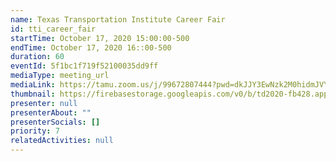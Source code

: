 ```yaml
---
name: Texas Transportation Institute Career Fair
id: tti_career_fair
startTime: October 17, 2020 15:00:00-500
endTime: October 17, 2020 16::00-500
duration: 60
eventId: 5f1bc1f719f52100035dd9ff
mediaType: meeting_url
mediaLink: https://tamu.zoom.us/j/99672807444?pwd=dkJJY3EwNzk2M0hidmJVYmpJc3g4Zz09
thumbnail: https://firebasestorage.googleapis.com/v0/b/td2020-fb428.appspot.com/o/Frame%201%20(1).png?alt=media&token=073ab361-c175-468a-86b0-ec9f52a763e9
presenter: null
presenterAbout: ""
presenterSocials: []
priority: 7
relatedActivities: null
---
```

